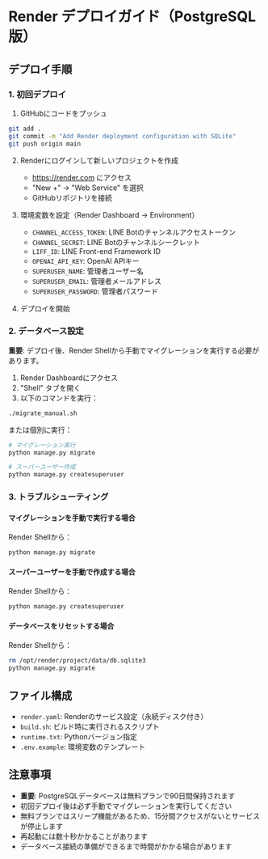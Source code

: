 # Render デプロイガイド（PostgreSQL版）

## デプロイ手順

### 1. 初回デプロイ

1. GitHubにコードをプッシュ
```bash
git add .
git commit -m "Add Render deployment configuration with SQLite"
git push origin main
```

2. Renderにログインして新しいプロジェクトを作成
   - https://render.com にアクセス
   - "New +" → "Web Service" を選択
   - GitHubリポジトリを接続

3. 環境変数を設定（Render Dashboard → Environment）
   - `CHANNEL_ACCESS_TOKEN`: LINE Botのチャンネルアクセストークン
   - `CHANNEL_SECRET`: LINE Botのチャンネルシークレット
   - `LIFF_ID`: LINE Front-end Framework ID
   - `OPENAI_API_KEY`: OpenAI APIキー
   - `SUPERUSER_NAME`: 管理者ユーザー名
   - `SUPERUSER_EMAIL`: 管理者メールアドレス
   - `SUPERUSER_PASSWORD`: 管理者パスワード

4. デプロイを開始

### 2. データベース設定

**重要**: デプロイ後、Render Shellから手動でマイグレーションを実行する必要があります。

1. Render Dashboardにアクセス
2. "Shell" タブを開く
3. 以下のコマンドを実行：

```bash
./migrate_manual.sh
```

または個別に実行：

```bash
# マイグレーション実行
python manage.py migrate

# スーパーユーザー作成
python manage.py createsuperuser
```

### 3. トラブルシューティング

#### マイグレーションを手動で実行する場合

Render Shellから：
```bash
python manage.py migrate
```

#### スーパーユーザーを手動で作成する場合

Render Shellから：
```bash
python manage.py createsuperuser
```

#### データベースをリセットする場合

Render Shellから：
```bash
rm /opt/render/project/data/db.sqlite3
python manage.py migrate
```

## ファイル構成

- `render.yaml`: Renderのサービス設定（永続ディスク付き）
- `build.sh`: ビルド時に実行されるスクリプト
- `runtime.txt`: Pythonバージョン指定
- `.env.example`: 環境変数のテンプレート

## 注意事項

- **重要**: PostgreSQLデータベースは無料プランで90日間保持されます
- 初回デプロイ後は必ず手動でマイグレーションを実行してください
- 無料プランではスリープ機能があるため、15分間アクセスがないとサービスが停止します
- 再起動には数十秒かかることがあります
- データベース接続の準備ができるまで時間がかかる場合があります